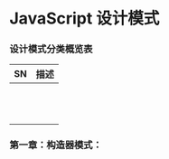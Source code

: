 # JavaScript 设计模式





### 设计模式分类概览表

|  SN  | 描述 |
| :--: | :--: |
|      |      |
|      |      |
|      |      |
|      |      |
|      |      |
|      |      |
|      |      |
|      |      |
|      |      |
|      |      |
|      |      |
|      |      |



### 第一章：构造器模式：





